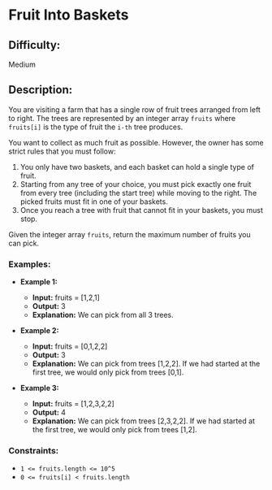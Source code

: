 # Fruit Into Baskets

## Difficulty: 
Medium

## Description: 
You are visiting a farm that has a single row of fruit trees arranged from left to right. The trees are represented by an integer array `fruits` where `fruits[i]` is the type of fruit the `i-th` tree produces.

You want to collect as much fruit as possible. However, the owner has some strict rules that you must follow:

1. You only have two baskets, and each basket can hold a single type of fruit.
2. Starting from any tree of your choice, you must pick exactly one fruit from every tree (including the start tree) while moving to the right. The picked fruits must fit in one of your baskets.
3. Once you reach a tree with fruit that cannot fit in your baskets, you must stop.

Given the integer array `fruits`, return the maximum number of fruits you can pick.

### Examples:

- **Example 1:**
  - **Input:** fruits = [1,2,1]
  - **Output:** 3
  - **Explanation:** We can pick from all 3 trees.

- **Example 2:**
  - **Input:** fruits = [0,1,2,2]
  - **Output:** 3
  - **Explanation:** We can pick from trees [1,2,2]. If we had started at the first tree, we would only pick from trees [0,1].

- **Example 3:**
  - **Input:** fruits = [1,2,3,2,2]
  - **Output:** 4
  - **Explanation:** We can pick from trees [2,3,2,2]. If we had started at the first tree, we would only pick from trees [1,2].

### Constraints:
- `1 <= fruits.length <= 10^5`
- `0 <= fruits[i] < fruits.length`